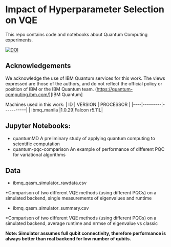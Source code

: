 # Impact of Hyperparameter Selection on VQE

This repo contains code and notebooks about Quantum Computing experiments.

[![DOI](https://zenodo.org/badge/459065547.svg)](https://zenodo.org/badge/latestdoi/459065547)

## Acknowledgements ##
We acknowledge the use of IBM Quantum services for this work. The views expressed are those of the authors, and do not reflect the official policy or position of IBM or the IBM Quantum team. (https://quantum-computing.ibm.com/)[IBM Quantum]

Machines used in this work:
| ID | VERSION | PROCESSOR |
|----|---------|-----------|
| ibmq_manila |1.0.29|Falcon r5.11L|

## Jupyter Notebooks: ##
* quantumMD 
A preliminary study of applying quantum computing to scientific computation 
* quantum-pqc-comparison
An example of performance of different PQC for variational algorithms

## Data ##
* ibmq_qasm_simulator_rawdata.csv

*Comparison of two different VQE methods (using different PQCs) on a simulated backend, single measurements of eigenvalues and runtime

* ibmq_qasm_simulator_summary.csv

*Comparison of two different VQE methods (using different PQCs) on a simulated backend, average runtime and nrmse of eigenvalue vs classic





**Note: Simulator assumes full qubit connectivity, therefore performance is always better than real backend for low number of qubits.**
